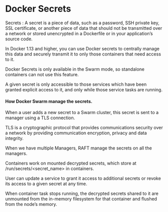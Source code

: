 

# Docker Secrets 

Secrets : A secret is a piece of data, such as a password, SSH private key, SSL certificate, or another piece of data that should not be transmitted over a network or stored unencrypted in a Dockerfile or in your application’s source code.

In Docker 1.13 and higher, you can use Docker secrets to centrally manage this data and securely transmit it to only those containers that need access to it. 

Docker Secrets is only available in the Swarm mode, so standalone containers can not use this feature.

A given secret is only accessible to those services which have been granted explicit access to it, and only while those service tasks are running.


#### How Docker Swarm manage the secrets.

When a user adds a new secret to a Swarm cluster, this secret is sent to a manager using a TLS connection. 

TLS is a cryptographic protocol that provides communications security over a network by providing communication encryption, privacy and data integrity. 

When we have multiple Managers, RAFT manage the secrets on all the managers. 

Containers work on mounted decrypted secrets, which store at /run/secrets/<secret_name> in containers. 

User can update a service to grant it access to additional secrets or revoke its access to a given secret at any time. 

When container task stops running, the decrypted secrets shared to it are unmounted from the in-memory filesystem for that container and flushed from the node’s memory. 
